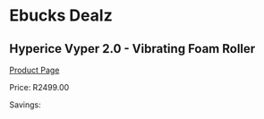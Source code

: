 
# Ebucks Dealz
## Hyperice Vyper 2.0 - Vibrating Foam Roller
[Product Page](https://www.ebucks.com/web/shop/productSelected.do?prodId=1234843142&catId=1173528667)

Price: R2499.00

Savings: 


	